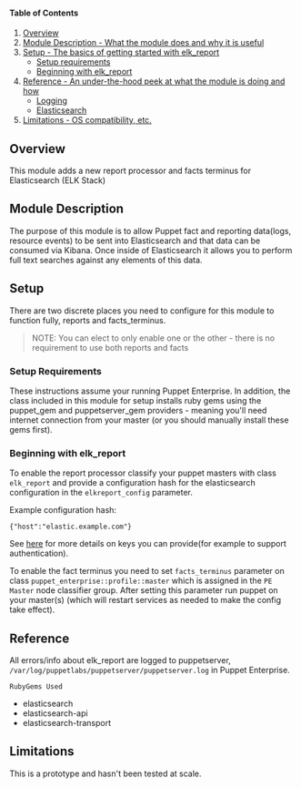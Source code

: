 #### Table of Contents

1. [Overview](#overview)
2. [Module Description - What the module does and why it is useful](#module-description)
3. [Setup - The basics of getting started with elk_report](#setup)
    * [Setup requirements](#setup-requirements)
    * [Beginning with elk_report](#beginning-with-elk_report)
5. [Reference - An under-the-hood peek at what the module is doing and how](#reference)
    * [Logging](#logging)
    * [Elasticsearch](#elasticsearch)
5. [Limitations - OS compatibility, etc.](#limitations)


## Overview
This module adds a new report processor and facts terminus for Elasticsearch (ELK Stack)

## Module Description
The purpose of this module is to allow Puppet fact and reporting data(logs, resource events) to be sent into Elasticsearch and that data can be consumed via Kibana.  Once inside of Elasticsearch it allows you to perform full text searches against any elements of this data.

## Setup
There are two discrete places you need to configure for this module to function fully, reports and facts_terminus.

>
> NOTE: You can elect to only enable one or the other - there is no requirement to use both reports and facts
>

### Setup Requirements
These instructions assume your running Puppet Enterprise.  In addition, the class included in this module for setup installs ruby gems using the puppet_gem and puppetserver_gem providers - meaning you'll need internet connection from your master (or you should manually install these gems first).

### Beginning with elk_report
To enable the report processor classify your puppet masters with class `elk_report` and provide a configuration hash for the elasticsearch configuration in the `elkreport_config` parameter.

Example configuration hash:
```
{"host":"elastic.example.com"}
```
See [here](https://github.com/elastic/elasticsearch-ruby/tree/master/elasticsearch-transport#authentication) for more details on keys you can provide(for example to support authentication).

To enable the fact terminus you need to set `facts_terminus` parameter on class `puppet_enterprise::profile::master` which is assigned in the `PE Master` node classifier group.  After setting this parameter run puppet on your master(s) (which will restart services as needed to make the config take effect).

## Reference
All errors/info about elk_report are logged to puppetserver, `/var/log/puppetlabs/puppetserver/puppetserver.log` in Puppet Enterprise.

`RubyGems Used`
 - elasticsearch
 - elasticsearch-api
 - elasticsearch-transport

## Limitations
This is a prototype and hasn't been tested at scale.


